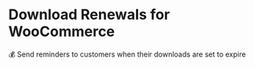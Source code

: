 # Download Renewals for WooCommerce
:moneybag: Send reminders to customers when their downloads are set to expire
